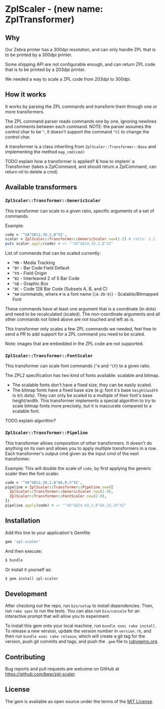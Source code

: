# ZplScaler - (new name: ZplTransformer)

## Why

Our Zebra printer has a 300dpi resolution, and can only handle ZPL that is to be printed by a 300dpi printer.

Some shipping API are not configurable enough, and can return ZPL code that is to be printed by a 203dpi printer.

We needed a way to scale a ZPL code from 203dpi to 300dpi.


## How it works

It works by parsing the ZPL commands and transform them through one or more transformers.

The ZPL command parser reads commands one by one, ignoring newlines and comments between each command.
NOTE: the parser assumes the control char to be `^`, it doesn't support the command `^CC` to change the control char.

A transformer is a class inheriting from `ZplScaler::Transformer::Base` and implementing the method `map_cmd(cmd)`

TODO explain how a transformer is applied? & how to implem' a Transformer (takes a ZplCommand, and should return a ZplCommand, can return nil to delete a cmd)


## Available transformers

### `ZplScaler::Transformer::GenericScaler`

This transformer can scale to a given ratio, specific arguments of a set of commands.

Example:

```rb
code = '^XA^GB12,30,2,B^XZ',
scaler = ZplScaler::Transformer::GenericScaler.new(1.2) # ratio: 1.2
puts scaler.apply(code) # => "^XA^GB14,36,2,B^XZ"
```

List of commands that can be scaled currently:

- `^MN` - Media Tracking
- `^BY` - Bar Code Field Default
- `^FO` - Field Origin
- `^B2` - Interleaved 2 of 5 Bar Code
- `^GB` - Graphic Box
- `^BC` - Code 128 Bar Code (Subsets A, B, and C)
- `^A#` commands, where `#` is a font name (`[A-Z0-9]`) - Scalable/Bitmapped Font

These commands have at least one argument that is a coordinate (in dots) and need to be recalculated (scaled).
The non-coordinate arguments and all other commands not listed above are not touched and left as is.

This transformer only scales a few ZPL commands we needed, feel free to send a PR to add support for a ZPL command you need to be scaled.

Note: images that are embedded in the ZPL code are not supported.


### `ZplScaler::Transformer::FontScaler`

This transformer can scale font commands (`^A` and `^CF`) to a given ratio.

The ZPL2 specification has two kind of fonts available: scalable and bitmap.
- The scalable fonts don't have a fixed size, they can be easily scaled.
- The bitmap fonts have a fixed base size (e.g: font `A`'s base `height`/`width` is `9`/`5` dots). They can only be scaled to a multiple of their font's base height/width.
  This transformer implements a special algorithm to try to scale bitmap fonts more precisely, but it is inaccurate compared to a scalable font.

TODO explain algorithm?


### `ZplScaler::Transformer::Pipeline`

This transformer allows composition of other transformers. It doesn't do anything on its own and allows you to apply multiple transformers in a row. Each transformer's output cmd given as the input cmd of the next transformer.

Example: This will double the scale of `code`, by first applying the generic scaler then the font scaler.
```rb
code = '^XA^GB12,30,2,B^AA,9,5^XZ',
pipeline = ZplScaler::Transformer::Pipeline.new([
  ZplScaler::Transformer::GenericScaler.new(2.0),
  ZplScaler::Transformer::FontScaler.new(2.0),
])
pipeline.apply(code) # => "^XA^GB24,60,2,B^AA,18,10^XZ"
```


## Installation

Add this line to your application's Gemfile:

```ruby
gem 'zpl-scaler'
```

And then execute:

```sh
$ bundle
```

Or install it yourself as:

```sh
$ gem install zpl-scaler
```


## Development

After checking out the repo, run `bin/setup` to install dependencies. Then, run `rake spec` to run the tests. You can also run `bin/console` for an interactive prompt that will allow you to experiment.

To install this gem onto your local machine, run `bundle exec rake install`. To release a new version, update the version number in `version.rb`, and then run `bundle exec rake release`, which will create a git tag for the version, push git commits and tags, and push the `.gem` file to [rubygems.org](https://rubygems.org).


## Contributing

Bug reports and pull requests are welcome on GitHub at https://github.com/bew/zpl-scaler.


## License

The gem is available as open source under the terms of the [MIT License](https://opensource.org/licenses/MIT).
